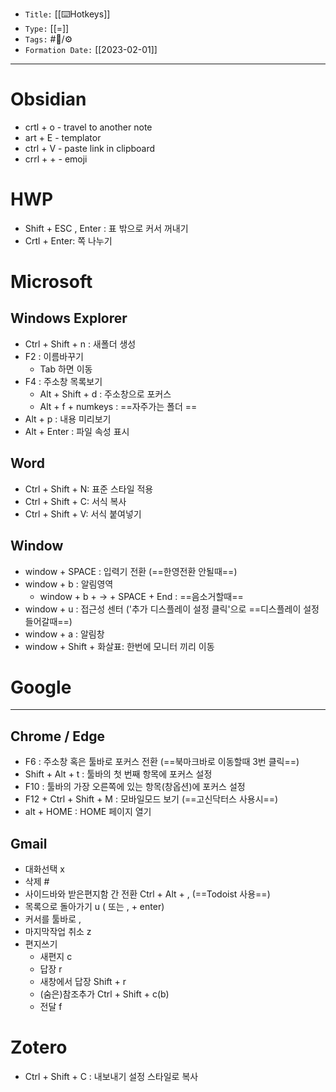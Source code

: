 -   `Title:` [[⌨️Hotkeys]]
-   `Type:` [[=]]
-   `Tags:` #🧠️/⚙️ 
-   `Formation Date:` [[2023-02-01]]
---



# Obsidian
- crtl + o - travel to another note
- art + E - templator
- ctrl + V - paste link in clipboard
- crrl + + - emoji

# HWP
- Shift + ESC , Enter : 표 밖으로 커서 꺼내기
- Crtl + Enter: 쪽 나누기 



# Microsoft
## Windows Explorer
- Ctrl + Shift + n : 새폴더 생성
- F2 : 이름바꾸기 
	- Tab 하면 이동
- F4 : 주소창 목록보기 
	- Alt + Shift + d : 주소창으로 포커스
	- Alt  + f + numkeys : ==자주가는 폴더 ==
- Alt + p : 내용 미리보기
- Alt + Enter : 파일 속성 표시

## Word
- Ctrl + Shift + N: 표준 스타일 적용
- Ctrl + Shift + C: 서식 복사
- Ctrl + Shift + V: 서식 붙여넣기

## Window
- window + SPACE : 입력기 전환 (==한영전환 안될때==)
- window + b : 알림영역
	- window + b + -> + SPACE + End  : ==음소거할때==
- window + u : 접근성 센터 ('추가 디스플레이 설정 클릭'으로 ==디스플레이 설정 들어갈때==)
- window + a : 알림창
- window + Shift + 화살표: 한번에 모니터 끼리 이동


# Google
---

## Chrome / Edge
-  F6 : 주소창 혹은 툴바로 포커스 전환 (==북마크바로 이동할때 3번 클릭==)
- Shift + Alt + t : 툴바의 첫 번째 항목에 포커스 설정
- F10 : 툴바의 가장 오른쪽에 있는 항목(창옵션)에 포커스 설정
- F12 + Ctrl + Shift + M : 모바일모드 보기 (==고신닥터스 사용시==)
- alt + HOME : HOME 페이지 열기

## Gmail
- 대화선택 x
- 삭제 #
- 사이드바와 받은편지함 간 전환 Ctrl + Alt + , (==Todoist 사용==) 
- 목록으로 돌아가기 u ( 또는 , + enter)
- 커서를 툴바로 ,
- 마지막작업 취소 z
- 편지쓰기
	- 새편지 c
	- 답장 r
	- 새창에서 답장 Shift + r
	- (숨은)참조추가 Ctrl + Shift + c(b)
	- 전달 f




# Zotero
- Ctrl + Shift + C : 내보내기 설정 스타일로 복사